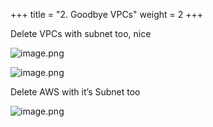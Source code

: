 +++
title = "2. Goodbye VPCs"
weight = 2
+++


Delete VPCs with subnet too, nice


![image.png](/images/008-viii-clean-it-up/34-206484-image.png)


![image.png](/images/008-viii-clean-it-up/34-590625-image.png)


Delete AWS with it’s Subnet too


![image.png](/images/008-viii-clean-it-up/34-958630-image.png)


